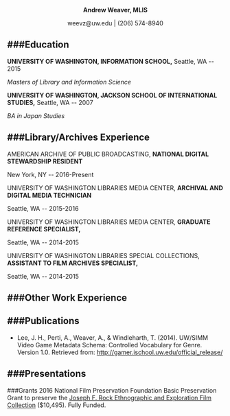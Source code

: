 <p align="center"><strong>Andrew Weaver, MLIS</strong></p>
<p align="center">weevz@uw.edu | (206) 574-8940</p>

###Education
---
__UNIVERSITY OF WASHINGTON, INFORMATION SCHOOL,__ Seattle, WA -- 2015

_Masters of Library and Information Science_


__UNIVERSITY OF WASHINGTON, JACKSON SCHOOL OF INTERNATIONAL STUDIES,__ Seattle, WA -- 2007

_BA in Japan Studies_

###Library/Archives Experience
---
AMERICAN ARCHIVE OF PUBLIC BROADCASTING, __NATIONAL DIGITAL STEWARDSHIP RESIDENT__ 

New York, NY -- 2016-Present

UNIVERSITY OF WASHINGTON LIBRARIES MEDIA CENTER, __ARCHIVAL AND DIGITAL MEDIA TECHNICIAN__ 

Seattle, WA -- 2015-2016

UNIVERSITY OF WASHINGTON LIBRARIES MEDIA CENTER, __GRADUATE REFERENCE SPECIALIST,__ 

Seattle, WA -- 2014-2015

UNIVERSITY OF WASHINGTON LIBRARIES SPECIAL COLLECTIONS, __ASSISTANT TO FILM ARCHIVES SPECIALIST,__ 

Seattle, WA -- 2014-2015

###Other Work Experience
---

###Publications
---
* Lee, J. H., Perti, A., Weaver, A., & Windleharth, T. (2014). UW/SIMM Video Game Metadata Schema: Controlled Vocabulary for Genre. Version 1.0. Retrieved from: http://gamer.ischool.uw.edu/official_release/

###Presentations
---

###Grants
2016 National Film Preservation Foundation Basic Preservation Grant to preserve the [Joseph F. Rock Ethnographic and Exploration Film Collection](http://archiveswest.orbiscascade.org/ark:/80444/xv60098/op=fstyle.aspx?t=i&q=waseumc) ($10,495). Fully Funded.

